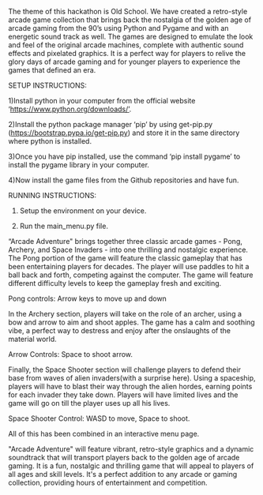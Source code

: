 The theme of this hackathon is Old School. We have created a retro-style arcade game collection that brings back the nostalgia of the golden age of arcade gaming from the 90’s using Python and Pygame and with an energetic sound track as well. The games are designed to emulate the look and feel of the original arcade machines, complete with authentic sound effects and pixelated graphics. 
It is a perfect way for players to relive the glory days of arcade gaming and for younger players to experience the games that defined an era.

SETUP INSTRUCTIONS:

1)Install python in your computer from the official website ‘https://www.python.org/downloads/’.

2)Install the python package manager ‘pip’ by using get-pip.py (https://bootstrap.pypa.io/get-pip.py)  and store it in the same directory where python is installed.

3)Once you have pip installed, use the command ‘pip install pygame’ to install the pygame library in your computer.

4)Now install the game files from the Github repositories and have fun.

RUNNING INSTRUCTIONS: 

1) Setup the environment on your device.

2) Run the main_menu.py file.

“Arcade Adventure" brings together three classic arcade games - Pong, Archery, and Space Invaders - into one thrilling and nostalgic experience. The Pong portion of the game will feature the classic gameplay that has been entertaining players for decades. The player will use paddles to hit a ball back and forth, competing against the computer. The game will feature different difficulty levels to keep the gameplay fresh and exciting. 

Pong controls: Arrow keys to move up and down

In the Archery section, players will take on the role of an archer, using a bow and arrow to aim and shoot apples. The game has a calm and soothing vibe, a perfect way to destress and enjoy after the onslaughts of the material world.

Arrow Controls: Space to shoot arrow.

Finally, the Space Shooter section will challenge players to defend their base from waves of alien invaders(with a surprise here). Using a spaceship, players will have to blast their way through the alien hordes, earning points for each invader they take down. Players will have limited lives and the game will go on till the player uses up all his lives.

Space Shooter Control: WASD to move, Space to shoot.

All of this has been combined in an interactive menu page.

 "Arcade Adventure" will feature vibrant, retro-style graphics and a dynamic soundtrack that will transport players back to the golden age of arcade gaming. It is a fun, nostalgic and thrilling game that will appeal to players of all ages and skill levels. It's a perfect addition to any arcade or gaming collection, providing hours of entertainment and competition.
